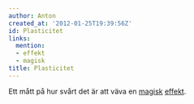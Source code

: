 ```yaml
---
author: Anton
created_at: '2012-01-25T19:39:56Z'
id: Plasticitet
links:
  mention:
  - effekt
  - magisk
title: Plasticitet
---
```


Ett mått på hur svårt det är att väva en [magisk][] [effekt].

  [magisk]: magisk
  [effekt]: effekt
